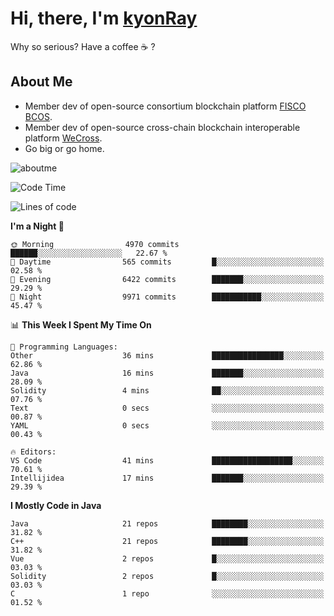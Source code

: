 # Hi, there, I'm [kyonRay](https://kyonRay.github.io)

Why so serious? Have a coffee ☕️ ?

## About Me

- Member dev of open-source consortium blockchain platform [FISCO BCOS](https://github.com/FISCO-BCOS).
- Member dev of open-source cross-chain blockchain interoperable platform [WeCross](https://github.com/WeBankBlockchain/WeCross).
- Go big or go home.

![aboutme](https://github-readme-stats.vercel.app/api?username=kyonRay&count_private=true&show_icons=true)

<!-- ![top-langs](https://github-readme-stats.vercel.app/api/top-langs/?username=kyonRay&layout=compact&hide=shell,html) -->

<!--START_SECTION:waka-->
![Code Time](http://img.shields.io/badge/Code%20Time-322%20hrs%2058%20mins-blue)

![Lines of code](https://img.shields.io/badge/From%20Hello%20World%20I%27ve%20Written-14.8%20million%20lines%20of%20code-blue)

**I'm a Night 🦉** 

```text
🌞 Morning                4970 commits        ██████░░░░░░░░░░░░░░░░░░░   22.67 % 
🌆 Daytime                565 commits         █░░░░░░░░░░░░░░░░░░░░░░░░   02.58 % 
🌃 Evening                6422 commits        ███████░░░░░░░░░░░░░░░░░░   29.29 % 
🌙 Night                  9971 commits        ███████████░░░░░░░░░░░░░░   45.47 % 
```


📊 **This Week I Spent My Time On** 

```text
💬 Programming Languages: 
Other                    36 mins             ████████████████░░░░░░░░░   62.86 % 
Java                     16 mins             ███████░░░░░░░░░░░░░░░░░░   28.09 % 
Solidity                 4 mins              ██░░░░░░░░░░░░░░░░░░░░░░░   07.76 % 
Text                     0 secs              ░░░░░░░░░░░░░░░░░░░░░░░░░   00.87 % 
YAML                     0 secs              ░░░░░░░░░░░░░░░░░░░░░░░░░   00.43 % 

🔥 Editors: 
VS Code                  41 mins             ██████████████████░░░░░░░   70.61 % 
Intellijidea             17 mins             ███████░░░░░░░░░░░░░░░░░░   29.39 % 
```

**I Mostly Code in Java** 

```text
Java                     21 repos            ████████░░░░░░░░░░░░░░░░░   31.82 % 
C++                      21 repos            ████████░░░░░░░░░░░░░░░░░   31.82 % 
Vue                      2 repos             █░░░░░░░░░░░░░░░░░░░░░░░░   03.03 % 
Solidity                 2 repos             █░░░░░░░░░░░░░░░░░░░░░░░░   03.03 % 
C                        1 repo              ░░░░░░░░░░░░░░░░░░░░░░░░░   01.52 % 
```




<!--END_SECTION:waka-->
